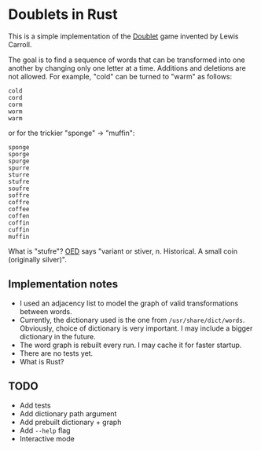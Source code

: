 # Doublets in Rust
This is a simple implementation of the [Doublet](https://en.wikipedia.org/wiki/Word_ladder) game invented by Lewis Carroll.

The goal is to find a sequence of words that can be transformed into one another by changing only one letter at a time. Additions and deletions are not allowed.
For example, "cold" can be turned to "warm" as follows:

```
cold
cord
corm
worm
warm 
```

or for the trickier "sponge" -> "muffin":
```
sponge
sporge
spurge
spurre
sturre
stufre
soufre
soffre
coffre
coffee
coffen
coffin
cuffin
muffin
```

What is "stufre"? [OED](https://www.oed.com/search/dictionary/?scope=Entries&q=stufre) says "variant or stiver, n. Historical. A small coin (originally silver)".

## Implementation notes
- I used an adjacency list to model the graph of valid transformations between words.
- Currently, the dictionary used is the one from `/usr/share/dict/words`. Obviously, choice of dictionary is very important. I may include a bigger dictionary in the future.
- The word graph is rebuilt every run. I may cache it for faster startup.
- There are no tests yet.
- What is Rust?

## TODO
- Add tests
- Add dictionary path argument
- Add prebuilt dictionary + graph
- Add `--help` flag
- Interactive mode